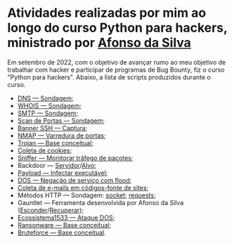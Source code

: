 # Atividades realizadas por mim ao longo do curso Python para hackers, ministrado por [Afonso da Silva](https://github.com/afonsoespindola)

Em setembro de 2022, com o objetivo de avançar rumo ao meu objetivo de trabalhar com hacker e participar de programas de Bug Bounty, fiz o curso "Python para hackers". Abaixo, a lista de scripts produzidos durante o curso.

- [DNS — Sondagem](https://github.com/Cyberleitor/exercicios/blob/master/exercicios/setembro_de_2022/python_para_hackers/exercicios/dns_resolver_2-0.py);
- [WHOIS — Sondagem](https://github.com/Cyberleitor/exercicios/blob/master/exercicios/setembro_de_2022/python_para_hackers/exercicios/who_is.py);
- [SMTP — Sondagem](https://github.com/Cyberleitor/exercicios/blob/master/exercicios/setembro_de_2022/python_para_hackers/exercicios/smtp_test.py);
- [Scan de Portas — Sondagem](https://github.com/Cyberleitor/exercicios/blob/master/exercicios/setembro_de_2022/python_para_hackers/exercicios/scan_portas.py);
- [Banner SSH — Captura](https://github.com/Cyberleitor/exercicios/blob/master/exercicios/setembro_de_2022/python_para_hackers/exercicios/coletar_banner_ssh.py);
- [NMAP — Varredura de portas](https://github.com/Cyberleitor/exercicios/blob/master/exercicios/setembro_de_2022/python_para_hackers/exercicios/scan_nmap.py);
- [Trojan — Base conceitual](https://github.com/Cyberleitor/exercicios/blob/master/exercicios/setembro_de_2022/python_para_hackers/exercicios/beginer_trojan.py);
- [Coleta de cookies](https://github.com/Cyberleitor/exercicios/blob/master/exercicios/setembro_de_2022/python_para_hackers/exercicios/capturar_cookies.py);
- [Sniffer — Monitorar tráfego de pacotes](https://github.com/Cyberleitor/exercicios/blob/master/exercicios/setembro_de_2022/python_para_hackers/exercicios/sniffer_pacotes.py);
- Backdoor — [Servidor](https://github.com/Cyberleitor/exercicios/blob/master/exercicios/setembro_de_2022/python_para_hackers/exercicios/backdoor_servidor.py)/[Alvo](https://github.com/Cyberleitor/exercicios/blob/master/exercicios/setembro_de_2022/python_para_hackers/exercicios/backdoor_vitima.py);
- [Payload — Infectar executável](https://github.com/Cyberleitor/exercicios/blob/master/exercicios/setembro_de_2022/python_para_hackers/exercicios/payload_usb.py);
- [DOS — Negação de serviço com flood](https://github.com/Cyberleitor/exercicios/blob/master/exercicios/setembro_de_2022/python_para_hackers/exercicios/dos_basico_com_flood.py);
- [Coleta de e-mails em códigos-fonte de sites](https://github.com/Cyberleitor/exercicios/blob/master/exercicios/setembro_de_2022/python_para_hackers/exercicios/coletar_emails_site.py);
- Métodos HTTP — Sondagem: [socket](https://github.com/Cyberleitor/exercicios/blob/master/exercicios/setembro_de_2022/python_para_hackers/exercicios/coleta_banner_http_socket.py); [requests](https://github.com/Cyberleitor/exercicios/blob/master/exercicios/setembro_de_2022/python_para_hackers/exercicios/coleta_banner_http_requests.py);
- Gauntlet — Ferramenta desenvolvida por Afonso da Silva ([Esconder](https://github.com/Cyberleitor/exercicios/blob/master/exercicios/setembro_de_2022/python_para_hackers/exercicios/hidden_archives.py)/[Recuperar](https://github.com/Cyberleitor/exercicios/blob/master/exercicios/setembro_de_2022/python_para_hackers/exercicios/comeback_archives.py));
- [Ecossistema1533 — Ataque DOS](https://github.com/Cyberleitor/exercicios/blob/master/exercicios/setembro_de_2022/python_para_hackers/exercicios/ecossistema1533_ataque_dos.py);
- [Ransonware — Base conceitual]();
- [Bruteforce — Base conceitual]().
